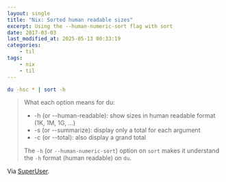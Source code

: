 ```yaml
---
layout: single
title: "Nix: Sorted human readable sizes"
excerpt: Using the --human-numeric-sort flag with sort
date: 2017-03-03
last_modified_at: 2025-05-13 00:33:19
categories:
    - til
tags:
    - nix
    - til
---
```


```bash
du -hsc * | sort -h
```

> What each option means for du:
>
> - -h (or --human-readable): show sizes in human readable format (1K, 1M, 1G, ...)
> - -s (or --summarize): display only a total for each argument
> - -c (or --total): also display a grand total
>
> The `-h` (or `--human-numeric-sort`) option on `sort` makes it understand the `-h` format (human readable) on `du`.

Via [SuperUser](https://superuser.com/a/1007302).
